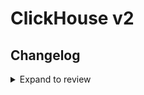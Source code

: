 # ClickHouse v2

## Changelog

<details>
  <summary>Expand to review</summary>

| Version | Date       | Pull Request                                               | Subject                     |
|:--------|:-----------|:-----------------------------------------------------------|:----------------------------|
| 0.1.0   | 2025-06-23 | [\#62022](https://github.com/airbytehq/airbyte/pull/62022) | Release first beta version. |
</details>

